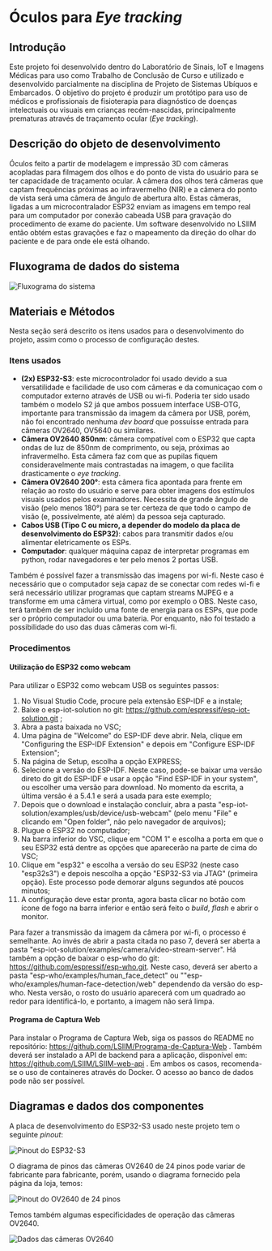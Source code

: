 # Óculos para *Eye tracking*

## Introdução

Este projeto foi desenvolvido dentro do Laboratório de Sinais, IoT e Imagens Médicas para uso como Trabalho de Conclusão de Curso e utilizado e desenvolvido parcialmente na disciplina de Projeto de Sistemas Ubíquos e Embarcados. O objetivo do projeto é produzir um protótipo para uso de médicos e profissionais de fisioterapia para diagnóstico de doenças intelectuais ou visuais em crianças recém-nascidas, principalmente prematuras através de traçamento ocular (*Eye tracking*).

## Descrição do objeto de desenvolvimento

Óculos feito a partir de modelagem e impressão 3D com câmeras acopladas para filmagem dos olhos e do ponto de vista do usuário para se ter capacidade de traçamento ocular. A câmera dos olhos terá câmeras que captam frequências próximas ao infravermelho (NIR) e a câmera do ponto de vista será uma câmera de ângulo de abertura alto. Estas câmeras, ligadas a um microcontralador ESP32 enviam as imagens em tempo real para um computador por conexão cabeada USB para gravação do procedimento de exame do paciente. Um software desenvolvido no LSIIM então obtém estas gravações e faz o mapeamento da direção do olhar do paciente e de para onde ele está olhando.

## Fluxograma de dados do sistema

![Fluxograma do sistema](/fluxograma_ubiquos.png)

## Materiais e Métodos

Nesta seção será descrito os itens usados para o desenvolvimento do projeto, assim como o processo de configuração destes.

### Itens usados

- **(2x) ESP32-S3**: este microcontrolador foi usado devido a sua versatilidade e facilidade de uso com câmeras e da comunicaçao com o computador externo através de USB ou wi-fi. Poderia ter sido usado também o modelo S2 já que ambos possuem interface USB-OTG, importante para transmissão da imagem da câmera por USB, porém, não foi encontrado nenhuma *dev board* que possuísse entrada para câmeras OV2640, OV5640 ou similares.
- **Câmera OV2640 850nm**: câmera compatível com o ESP32 que capta ondas de luz de 850nm de comprimento, ou seja, próximas ao infravermelho. Esta câmera faz com que as pupilas fiquem consideravelmente mais contrastadas na imagem, o que facilita drasticamente o *eye tracking*.
- **Câmera OV2640 200°**: esta câmera fica apontada para frente em relação ao rosto do usuário e serve para obter imagens dos estímulos visuais usados pelos examinadores. Necessita de grande ângulo de visão (pelo menos 180°) para se ter certeza de que todo o campo de visão (e, possivelmente, até além) da pessoa seja capturado.
- **Cabos USB (Tipo C ou micro, a depender do modelo da placa de desenvolvimento do ESP32)**: cabos para transmitir dados e/ou alimentar eletricamente os ESPs.
- **Computador**: qualquer máquina capaz de interpretar programas em python, rodar navegadores e ter pelo menos 2 portas USB.

Também é possível fazer a transmissão das imagens por wi-fi. Neste caso é necessário que o computador seja capaz de se conectar com redes wi-fi e será necessário utilizar programas que captam streams MJPEG e a transforme em uma câmera virtual, como por exemplo o OBS. Neste caso, terá também de ser incluído uma fonte de energia para os ESPs, que pode ser o próprio computador ou uma bateria. Por enquanto, não foi testado a possibilidade do uso das duas câmeras com wi-fi.

### Procedimentos

#### Utilização do ESP32 como webcam

Para utilizar o ESP32 como webcam USB os seguintes passos:
1. No Visual Studio Code, procure pela extensão ESP-IDF e a instale;
2. Baixe o esp-iot-solution no git: https://github.com/espressif/esp-iot-solution.git ;
3. Abra a pasta baixada no VSC;
4. Uma página de "Welcome" do ESP-IDF deve abrir. Nela, clique em "Configuring the ESP-IDF Extension" e depois em "Configure ESP-IDF Extension";
5. Na página de Setup, escolha a opção EXPRESS;
6. Selecione a versão do ESP-IDF. Neste caso, pode-se baixar uma versão direto do git do ESP-IDF e usar a opção "Find ESP-IDF in your system", ou escolher uma versão para download. No momento da escrita, a última versão é a 5.4.1 e será a usada para este exemplo;
7. Depois que o download e instalação concluir, abra a pasta "esp-iot-solution/examples/usb/device/usb-webcam" (pelo menu "File" e clicando em "Open folder", não pelo navegador de arquivos);
8. Plugue o ESP32 no computador;
9. Na barra inferior do VSC, clique em "COM 1" e escolha a porta em que o seu ESP32 está dentre as opções que aparecerão na parte de cima do VSC;
10. Clique em "esp32" e escolha a versão do seu ESP32 (neste caso "esp32s3") e depois nescolha a opção "ESP32-S3 via JTAG" (primeira opção). Este processo pode demorar alguns segundos até poucos minutos;
11. A configuração deve estar pronta, agora basta clicar no botão com ícone de fogo na barra inferior e então será feito o *build*, *flash* e abrir o monitor.

Para fazer a transmissão da imagem da câmera por wi-fi, o processo é semelhante. Ao invés de abrir a pasta citada no paso 7, deverá ser aberta a pasta "esp-iot-solution/examples/camera/video-stream-server". Há também a opção de baixar o esp-who do git: https://github.com/espressif/esp-who.git. Neste caso, deverá ser aberto a pasta "esp-who/examples/human_face_detect" ou ""esp-who/examples/human-face-detection/web" dependendo da versão do esp-who. Nesta versão, o rosto do usuário aparecerá com um quadrado ao redor para identificá-lo, e portanto, a imagem não será limpa.

#### Programa de Captura Web

Para instalar o Programa de Captura Web, siga os passos do README no repositório: https://github.com/LSIIM/Programa-de-Captura-Web . Também deverá ser instalado a API de backend para a aplicação, disponível em: https://github.com/LSIIM/LSIIM-web-api . Em ambos os casos, recomenda-se o uso de containeres através do Docker. O acesso ao banco de dados pode não ser possível.

## Diagramas e dados dos componentes

A placa de desenvolvimento do ESP32-S3 usado neste projeto tem o seguinte *pinout*:

![Pinout do ESP32-S3](/esp32-s3_pinout.png)

O diagrama de pinos das câmeras OV2640 de 24 pinos pode variar de fabricante para fabricante, porém, usando o diagrama fornecido pela página da loja, temos:

![Pinout do OV2640 de 24 pinos](/ov2640_pinout.png)

Temos também algumas especificidades de operação das câmeras OV2640.

![Dados das câmeras OV2640](/ov2640_specs.png)
